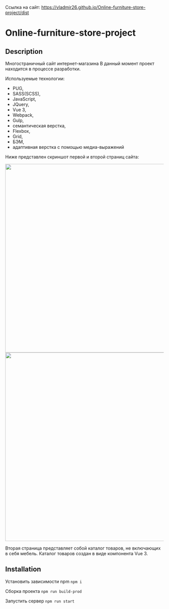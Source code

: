 Ссылка на сайт:  https://vladmir26.github.io/Online-furniture-store-project/dist
<h1>Online-furniture-store-project</h1>

<h2>Description</h2> 

Многостраничный сайт интернет-магазина 
В данный момент проект находится в процессе разработки. 

Используемые технологии: 
 - PUG, 
 - SASS(SCSS), 
 - JavaScript, 
 - JQuery, 
 - Vue 3,
 - Webpack, 
 - Gulp, 
 - семантическая верстка, 
 - Flexbox, 
 - Grid, 
 - БЭМ, 
 - адаптивная верстка с помощью медиа-выражений

Ниже представлен скриншот первой и второй страниц сайта:

<img src='./src/img/content-image/Online-furniture-store-project.png' height='600' alt=''/>
<img src='./src/img/content-image/Online-furniture-store-project-second-page.png' height='600' alt=''/>

Вторая страница представляет собой каталог товаров, не включающих в себя мебель. Каталог товаров создан в виде компонента Vue 3. 

<h2>Installation</h2>

Установить зависимости npm
<code>npm i</code> 

Сборка проекта
<code>npm run build-prod</code>

Запустить сервер 
<code>npm run start</code>

